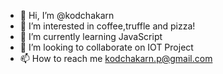 - 👋 Hi, I’m @kodchakarn
- 👀 I’m interested in coffee,truffle and pizza!
- 🌱 I’m currently learning JavaScript
- 💞️ I’m looking to collaborate on IOT Project
- 📫 How to reach me kodchakarn.p@gmail.com

<!---
kodchakarnp/kodchakarnp is a ✨ special ✨ repository because its `README.md` (this file) appears on your GitHub profile.
You can click the Preview link to take a look at your changes.
--->
